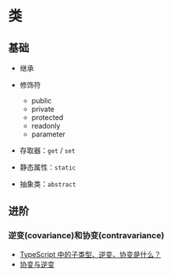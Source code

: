 # 类

## 基础

- 继承
- 修饰符

    - public
    - private
    - protected
    - readonly
    - parameter

- 存取器：`get` / `set`
- 静态属性：`static`
- 抽象类：`abstract`

## 进阶

### 逆变(covariance)和协变(contravariance)

- [TypeScript 中的子类型、逆变、协变是什么？](https://github.com/sl1673495/blogs/issues/54)
- [协变与逆变](https://jkchao.github.io/typescript-book-chinese/tips/covarianceAndContravariance.html)
